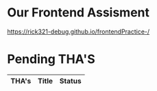 # Our Frontend Assisment
https://rick321-debug.github.io/frontendPractice-/

# Pending THA'S
|THA's |Title |Status|
|--- |--- |--- |
